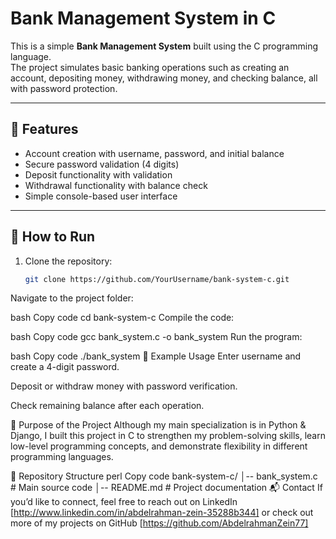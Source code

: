 # Bank Management System in C

This is a simple **Bank Management System** built using the C programming language.  
The project simulates basic banking operations such as creating an account, depositing money, withdrawing money, and checking balance, all with password protection.

---

## 🔑 Features
- Account creation with username, password, and initial balance  
- Secure password validation (4 digits)  
- Deposit functionality with validation  
- Withdrawal functionality with balance check  
- Simple console-based user interface  

---

## 🚀 How to Run
1. Clone the repository:
   ```bash
   git clone https://github.com/YourUsername/bank-system-c.git
Navigate to the project folder:

bash
Copy code
cd bank-system-c
Compile the code:

bash
Copy code
gcc bank_system.c -o bank_system
Run the program:

bash
Copy code
./bank_system
📌 Example Usage
Enter username and create a 4-digit password.

Deposit or withdraw money with password verification.

Check remaining balance after each operation.

🎯 Purpose of the Project
Although my main specialization is in Python & Django, I built this project in C to strengthen my problem-solving skills, learn low-level programming concepts, and demonstrate flexibility in different programming languages.

📂 Repository Structure
perl
Copy code
bank-system-c/
│-- bank_system.c     # Main source code
│-- README.md         # Project documentation
📬 Contact
If you’d like to connect, feel free to reach out on
LinkedIn [http://www.linkedin.com/in/abdelrahman-zein-35288b344] or check out more of my projects on
GitHub [https://github.com/AbdelrahmanZein77]

